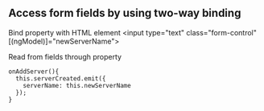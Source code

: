 ## Access form fields by using two-way binding
  Bind property with HTML element
  <input type="text" class="form-control" [(ngModel)]="newServerName">

  Read from fields through property
  ```
  onAddServer(){
    this.serverCreated.emit({
      serverName: this.newServerName
    });
  }
  ```